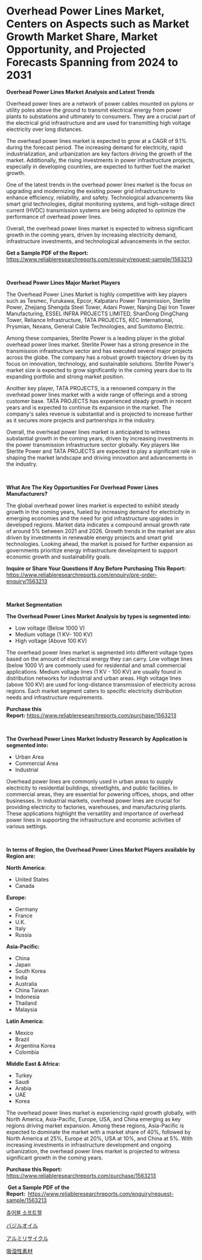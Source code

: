 <p><h1>Overhead Power Lines Market, Centers on Aspects such as Market Growth Market Share, Market Opportunity, and Projected Forecasts Spanning from 2024 to 2031</h1></p><p><strong>Overhead Power Lines Market Analysis and Latest Trends</strong></p>
<p><p>Overhead power lines are a network of power cables mounted on pylons or utility poles above the ground to transmit electrical energy from power plants to substations and ultimately to consumers. They are a crucial part of the electrical grid infrastructure and are used for transmitting high voltage electricity over long distances.</p><p>The overhead power lines market is expected to grow at a CAGR of 9.1% during the forecast period. The increasing demand for electricity, rapid industrialization, and urbanization are key factors driving the growth of the market. Additionally, the rising investments in power infrastructure projects, especially in developing countries, are expected to further fuel the market growth.</p><p>One of the latest trends in the overhead power lines market is the focus on upgrading and modernizing the existing power grid infrastructure to enhance efficiency, reliability, and safety. Technological advancements like smart grid technologies, digital monitoring systems, and high-voltage direct current (HVDC) transmission systems are being adopted to optimize the performance of overhead power lines.</p><p>Overall, the overhead power lines market is expected to witness significant growth in the coming years, driven by increasing electricity demand, infrastructure investments, and technological advancements in the sector.</p></p>
<p><strong>Get a Sample PDF of the Report:&nbsp;</strong> <a href="https://www.reliableresearchreports.com/enquiry/request-sample/1563213">https://www.reliableresearchreports.com/enquiry/request-sample/1563213</a></p>
<p>&nbsp;</p>
<p><strong>Overhead Power Lines Major Market Players</strong></p>
<p><p>The Overhead Power Lines Market is highly competitive with key players such as Tesmec, Furukawa, Epcor, Kalpataru Power Transmission, Sterlite Power, Zhejiang Shengda Steel Tower, Adani Power, Nanjing Daji Iron Tower Manufacturing, ESSEL INFRA PROJECTS LIMITED, ShanDong DingChang Tower, Reliance Infrastructure, TATA PROJECTS, KEC International, Prysmian, Nexans, General Cable Technologies, and Sumitomo Electric.</p><p>Among these companies, Sterlite Power is a leading player in the global overhead power lines market. Sterlite Power has a strong presence in the transmission infrastructure sector and has executed several major projects across the globe. The company has a robust growth trajectory driven by its focus on innovation, technology, and sustainable solutions. Sterlite Power's market size is expected to grow significantly in the coming years due to its expanding portfolio and strong market position.</p><p>Another key player, TATA PROJECTS, is a renowned company in the overhead power lines market with a wide range of offerings and a strong customer base. TATA PROJECTS has experienced steady growth in recent years and is expected to continue its expansion in the market. The company's sales revenue is substantial and is projected to increase further as it secures more projects and partnerships in the industry.</p><p>Overall, the overhead power lines market is anticipated to witness substantial growth in the coming years, driven by increasing investments in the power transmission infrastructure sector globally. Key players like Sterlite Power and TATA PROJECTS are expected to play a significant role in shaping the market landscape and driving innovation and advancements in the industry.</p></p>
<p>&nbsp;</p>
<p><strong>What Are The Key Opportunities For Overhead Power Lines Manufacturers?</strong></p>
<p><p>The global overhead power lines market is expected to exhibit steady growth in the coming years, fueled by increasing demand for electricity in emerging economies and the need for grid infrastructure upgrades in developed regions. Market data indicates a compound annual growth rate of around 5% between 2021 and 2026. Growth trends in the market are also driven by investments in renewable energy projects and smart grid technologies. Looking ahead, the market is poised for further expansion as governments prioritize energy infrastructure development to support economic growth and sustainability goals.</p></p>
<p><strong>Inquire or Share Your Questions If Any Before Purchasing This Report:</strong> <a href="https://www.reliableresearchreports.com/enquiry/pre-order-enquiry/1563213">https://www.reliableresearchreports.com/enquiry/pre-order-enquiry/1563213</a></p>
<p>&nbsp;</p>
<p><strong>Market Segmentation</strong></p>
<p><strong>The Overhead Power Lines Market Analysis by types is segmented into:</strong></p>
<p><ul><li>Low voltage (Below 1000 V)</li><li>Medium voltage (1 KV- 100 KV)</li><li>High voltage (Above 100 KV)</li></ul></p>
<p><p>The overhead power lines market is segmented into different voltage types based on the amount of electrical energy they can carry. Low voltage lines (below 1000 V) are commonly used for residential and small commercial applications. Medium voltage lines (1 KV - 100 KV) are usually found in distribution networks for industrial and urban areas. High voltage lines (above 100 KV) are used for long-distance transmission of electricity across regions. Each market segment caters to specific electricity distribution needs and infrastructure requirements.</p></p>
<p><strong>Purchase this Report:&nbsp;</strong><a href="https://www.reliableresearchreports.com/purchase/1563213">https://www.reliableresearchreports.com/purchase/1563213</a></p>
<p>&nbsp;</p>
<p><strong>The Overhead Power Lines Market Industry Research by Application is segmented into:</strong></p>
<p><ul><li>Urban Area</li><li>Commercial Area</li><li>Industrial</li></ul></p>
<p><p>Overhead power lines are commonly used in urban areas to supply electricity to residential buildings, streetlights, and public facilities. In commercial areas, they are essential for powering offices, shops, and other businesses. In industrial markets, overhead power lines are crucial for providing electricity to factories, warehouses, and manufacturing plants. These applications highlight the versatility and importance of overhead power lines in supporting the infrastructure and economic activities of various settings.</p></p>
<p>&nbsp;</p>
<p><strong>In terms of Region, the Overhead Power Lines Market Players available by Region are:</strong></p>
<p>
    <p> <strong> North America: </strong>
        <ul>
            <li>United States</li>
            <li>Canada</li>
        </ul>
        </p> 
    <p> <strong> Europe: </strong>
        <ul>
            <li>Germany</li>
            <li>France</li>
            <li>U.K.</li>
            <li>Italy</li>
            <li>Russia</li>
        </ul>
        </p> 
    <p> <strong> Asia-Pacific: </strong>
        <ul>
            <li>China</li>
            <li>Japan</li>
            <li>South Korea</li>
            <li>India</li>
            <li>Australia</li>
            <li>China Taiwan</li>
            <li>Indonesia</li>
            <li>Thailand</li>
            <li>Malaysia</li>
        </ul>
        </p> 
    <p> <strong> Latin America: </strong>
        <ul>
            <li>Mexico</li>
            <li>Brazil</li>
            <li>Argentina Korea</li>
            <li>Colombia</li>
        </ul>
        </p> 
    <p> <strong> Middle East & Africa: </strong>
        <ul>
            <li>Turkey</li>
            <li>Saudi</li>
            <li>Arabia</li>
            <li>UAE</li>
            <li>Korea</li>
        </ul>
    </p>
    </p>
<p><p>The overhead power lines market is experiencing rapid growth globally, with North America, Asia-Pacific, Europe, USA, and China emerging as key regions driving market expansion. Among these regions, Asia-Pacific is expected to dominate the market with a market share of 40%, followed by North America at 25%, Europe at 20%, USA at 10%, and China at 5%. With increasing investments in infrastructure development and ongoing urbanization, the overhead power lines market is projected to witness significant growth in the coming years.</p></p>
<p><strong>Purchase this Report: </strong><a href="https://www.reliableresearchreports.com/purchase/1563213">https://www.reliableresearchreports.com/purchase/1563213</a></p>
<p>&nbsp;<strong>Get a Sample PDF of the Report:&nbsp;&nbsp;</strong><a href="https://www.reliableresearchreports.com/enquiry/request-sample/1563213">https://www.reliableresearchreports.com/enquiry/request-sample/1563213</a></p>
<p><strong></strong></p>
<p><p><a href="https://github.com/fernandotryO5lson96765/Market-Research-Report-List-1/blob/main/280469615352.md">츄어블 소프트젤</a></p><p><a href="https://medium.com/@cierrahayes94/%E3%83%90%E3%82%B8%E3%83%AB%E3%82%AA%E3%82%A4%E3%83%AB%E5%B8%82%E5%A0%B4%E3%81%AE%E5%88%86%E6%9E%90%E3%81%A82024%E5%B9%B4%E3%81%8B%E3%82%892031%E5%B9%B4%E3%81%BE%E3%81%A7%E3%81%AE%E4%BA%88%E6%B8%AC%E3%82%B5%E3%82%A4%E3%82%BA-2a2c502a786b">バジルオイル</a></p><p><a href="https://github.com/EmoryYundt1935/Market-Research-Report-List-1/blob/main/350598316435.md">アルミリサイクル</a></p><p><a href="https://medium.com/@lilliandach1969/%E5%90%B8%E6%B9%BF%E6%80%A7%E6%9D%90%E6%96%99%E5%B8%82%E5%A0%B4-%E5%B8%82%E5%A0%B4cagr-%E5%B8%82%E5%A0%B4%E5%8B%95%E5%90%91-%E3%81%8A%E3%82%88%E3%81%B3%E6%88%90%E9%95%B7%E6%88%A6%E7%95%A5%E3%81%AB%E9%96%A2%E3%81%99%E3%82%8B%E6%B4%9E%E5%AF%9F-5abecd2c6178">吸湿性素材</a></p></p>